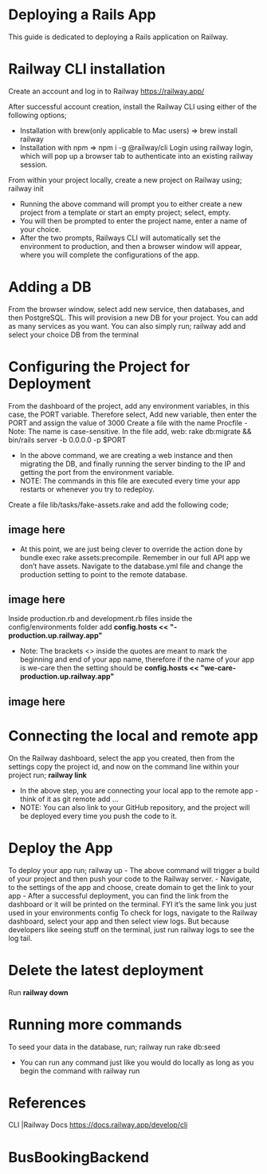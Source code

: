 # Deploying a Rails App

This guide is dedicated to deploying a Rails application on Railway.
# Railway CLI installation

Create an account and log in to Railway https://railway.app/

After successful account creation, install the Railway CLI using either of the
following options;
- Installation with brew(only applicable to Mac users) => brew install railway
- Installation with npm => npm i -g @railway/cli
Login using railway login, which will pop up a browser tab to authenticate into an
existing railway session.

From within your project locally, create a new project on Railway using; railway init
- Running the above command will prompt you to either create a new project
from a template or start an empty project; select, empty.
- You will then be prompted to enter the project name, enter a name of your
choice.
- After the two prompts, Railways CLI will automatically set the environment to
production, and then a browser window will appear, where you will complete
the configurations of the app.
# Adding a DB
From the browser window, select add new service, then databases, and then
PostgreSQL. This will provision a new DB for your project. You can add as many
services as you want.
You can also simply run; railway add and select your choice DB from the terminal

# Configuring the Project for Deployment

From the dashboard of the project, add any environment variables, in this case, the
PORT variable. Therefore select, Add new variable, then enter the PORT and assign
the value of 3000
Create a file with the name Procfile - Note: The name is case-sensitive.
In the file add, web: rake db:migrate && bin/rails server -b 0.0.0.0 -p $PORT
- In the above command, we are creating a web instance and then migrating
the DB, and finally running the server binding to the IP and getting the port
from the environment variable.
- NOTE: The commands in this file are executed every time your app restarts
or whenever you try to redeploy.

Create a file lib/tasks/fake-assets.rake and add the following code;
## image here 
- At this point, we are just being clever to override the action done by
bundle exec rake assets:precompile. Remember in our full API app we don’t
have assets.
Navigate to the database.yml file and change the production setting to point to the
remote database.
## image here 

Inside production.rb and development.rb files inside the config/environments
folder add **config.hosts << "<name-of-app>-production.up.railway.app"**
  - Note: The brackets <> inside the quotes are meant to mark the beginning and
end of your app name, therefore if the name of your app is we-care then the
setting should be **config.hosts << "we-care-production.up.railway.app"**
  
 ## image here 
  
# Connecting the local and remote app
  
  On the Railway dashboard, select the app you created, then from the settings copy
the project id, and now on the command line within your project run; **railway link
<project-id>**
  - In the above step, you are connecting your local app to the remote app -
  think of it as git remote add …
  - NOTE: You can also link to your GitHub repository, and the project will be
  deployed every time you push the code to it.
  
 # Deploy the App
  
  To deploy your app run; railway up
    - The above command will trigger a build of your project and then push your
      code to the Railway server.
    - Navigate, to the settings of the app and choose, create domain to get the link
      to your app
    - After a successful deployment, you can find the link from the dashboard or it
      will be printed on the terminal. FYI it’s the same link you just used in your
      environments config
To check for logs, navigate to the Railway dashboard, select your app and then
select view logs. But because developers like seeing stuff on the terminal, just run
railway logs to see the log tail.
  
  # Delete the latest deployment
  Run **railway down**
  
 # Running more commands
  To seed your data in the database, run; railway run rake db:seed
  - You can run any command just like you would do locally as long as you
    begin the command with railway run
  
 # References
  CLI |Railway Docs https://docs.railway.app/develop/cli





# BusBookingBackend
